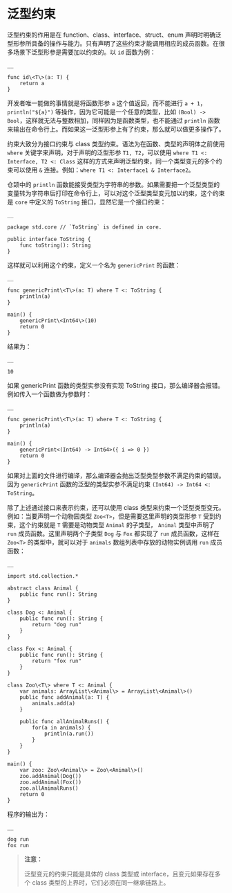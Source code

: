 
# 泛型约束

泛型约束的作用是在 function、class、interface、struct、enum 声明时明确泛型形参所具备的操作与能力。只有声明了这些约束才能调用相应的成员函数。在很多场景下泛型形参是需要加以约束的。以 `id` 函数为例：
    
    __
    
    func id\<T\>(a: T) {
        return a
    }
    
开发者唯一能做的事情就是将函数形参 `a` 这个值返回，而不能进行 `a + 1`，`println("${a}")` 等操作，因为它可能是一个任意的类型，比如 `(Bool) -> Bool`，这样就无法与整数相加，同样因为是函数类型，也不能通过 `println` 函数来输出在命令行上。而如果这一泛型形参上有了约束，那么就可以做更多操作了。

约束大致分为接口约束与 class 类型约束。语法为在函数、类型的声明体之前使用 `where` 关键字来声明，对于声明的泛型形参 `T1, T2`，可以使用 `where T1 <: Interface, T2 <: Class` 这样的方式来声明泛型约束，同一个类型变元的多个约束可以使用 `&` 连接。例如：`where T1 <: Interface1 & Interface2`。

仓颉中的 `println` 函数能接受类型为字符串的参数。如果需要把一个泛型类型的变量转为字符串后打印在命令行上，可以对这个泛型类型变元加以约束，这个约束是 `core` 中定义的 `ToString` 接口，显然它是一个接口约束：
    
    __
    
    package std.core // `ToString` is defined in core.
    
    public interface ToString {
        func toString(): String
    }
    
这样就可以利用这个约束，定义一个名为 `genericPrint` 的函数：
    
    __
    
    func genericPrint\<T\>(a: T) where T <: ToString {
        println(a)
    }
    
    main() {
        genericPrint\<Int64\>(10)
        return 0
    }
    
结果为：
    
    __
    
    10

如果 genericPrint 函数的类型实参没有实现 ToString 接口，那么编译器会报错。例如传入一个函数做为参数时：
    
    __
    
    func genericPrint\<T\>(a: T) where T <: ToString {
        println(a)
    }
    
    main() {
        genericPrint<(Int64) -> Int64>({ i => 0 })
        return 0
    }
    
如果对上面的文件进行编译，那么编译器会抛出泛型类型参数不满足约束的错误。因为 `genericPrint` 函数的泛型的类型实参不满足约束 `(Int64) -> Int64 <: ToString`。

除了上述通过接口来表示约束，还可以使用 class 类型来约束一个泛型类型变元。例如：当要声明一个动物园类型 `Zoo<T>`，但是需要这里声明的类型形参 `T` 受到约束，这个约束就是 `T` 需要是动物类型 `Animal` 的子类型， `Animal` 类型中声明了 `run` 成员函数。这里声明两个子类型 `Dog` 与 `Fox` 都实现了 `run` 成员函数，这样在 `Zoo<T>` 的类型中，就可以对于 `animals` 数组列表中存放的动物实例调用 `run` 成员函数：
    
    __
    
    import std.collection.*
    
    abstract class Animal {
        public func run(): String
    }
    
    class Dog <: Animal {
        public func run(): String {
            return "dog run"
        }
    }
    
    class Fox <: Animal {
        public func run(): String {
            return "fox run"
        }
    }
    
    class Zoo\<T\> where T <: Animal {
        var animals: ArrayList\<Animal\> = ArrayList\<Animal\>()
        public func addAnimal(a: T) {
            animals.add(a)
        }
    
        public func allAnimalRuns() {
            for(a in animals) {
                println(a.run())
            }
        }
    }
    
    main() {
        var zoo: Zoo\<Animal\> = Zoo\<Animal\>()
        zoo.addAnimal(Dog())
        zoo.addAnimal(Fox())
        zoo.allAnimalRuns()
        return 0
    }
    
程序的输出为：
    
    __
    
    dog run
    fox run

> **注意：**
> 
> 泛型变元的约束只能是具体的 class 类型或 interface，且变元如果存在多个 class 类型的上界时，它们必须在同一继承链路上。